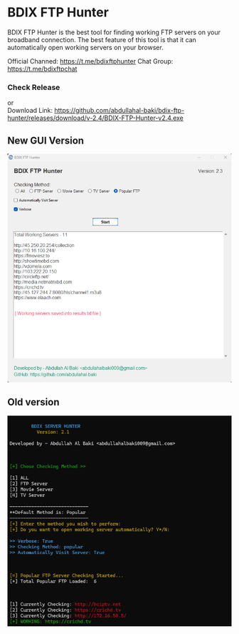 # BDIX FTP Hunter

BDIX FTP Hunter is the best tool for finding working FTP servers on your broadband connection. The best feature of this tool is that it can automatically open working servers on your browser.

Official Channed: https://t.me/bdixftphunter
Chat Group: https://t.me/bdixftpchat

### Check Release 
or<br>
Download Link: https://github.com/abdullahal-baki/bdix-ftp-hunter/releases/download/v-2.4/BDIX-FTP-Hunter-v2.4.exe


## New GUI Version
![](sample2.png)

## Old version
![sample](sample.png)
